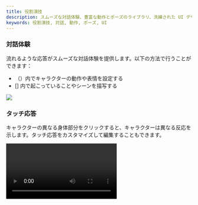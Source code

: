 ```yaml
---
title: 役割演技
description: スムーズな対話体験、豊富な動作とポーズのライブラリ、洗練された UI デザイン
keywords: 役割演技, 対話, 動作, ポーズ, UI
---
```


### 対話体験

流れるような応答がスムーズな対話体験を提供します。以下の方法で行うことができます：

- （）内でキャラクターの動作や表情を設定する
- \[] 内で起こっていることやシーンを描写する

<Frame>
  <img src="https://oss.vidol.chat/assets/a53b58c2696eb2fd38c2053af4bab665.webp" />
</Frame>

### タッチ応答

キャラクターの異なる身体部分をクリックすると、キャラクターは異なる反応を示します。タッチ応答をカスタマイズして編集することもできます。

<Frame>
  <video 
    src="https://img.rdmclin2.com/rdmclin2/2024/11/0b83fd31295608a31dc1b540f052010d.mp4"
    controls
    className="w-full aspect-video"
  />
</Frame>

## 背景画像

背景画像は対話をより生き生きと面白くします。以下は推奨される使用シーンです：

- カフェの背景でリラックスしたおしゃべり
- 教室のシーンでの学習指導
- 自然の風景の中で詩的な対話を楽しむ
- オフィス環境での仕事の話し合い

<Frame>
  <img src="https://oss.vidol.chat/assets/28e22ca443d1b312f15e546f00a9afee.webp" alt="背景設定の例" />
</Frame>

### 豊富な動作とポーズのライブラリ

内蔵の Mixamo キャラクター動作とポーズのライブラリにより、対話中にキャラクターが豊かなボディランゲージを表現できます：

<Frame>
  <img src="https://oss.vidol.chat/assets/66a2f5efa369cbd64cc50803198eaafd.webp" />
</Frame>

### キャラクター編集

<Tip>キャラクター編集を使用すると、自分だけのバーチャルアイドルを作成し、タッチ応答を設定し、VRM モデルをアップロードして彼らとインタラクションできます。</Tip>

<Frame>
  <img src="https://oss.vidol.chat/assets/bf9659e122d124f2320714710d07f039.webp" />
</Frame>

